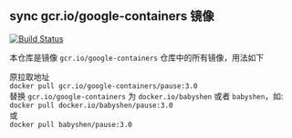 ## sync gcr.io/google-containers 镜像
[![Build Status](https://travis-ci.org/babyshen/gcr.io.svg?branch=master)](https://travis-ci.org/babyshen/gcr.io)

本仓库是镜像 `gcr.io/google-containers` 仓库中的所有镜像，用法如下

原拉取地址  
`docker pull gcr.io/google-containers/pause:3.0`  
替换 `gcr.io/google-containers` 为 `docker.io/babyshen` 或者 `babyshen`，如:  
`docker pull docker.io/babyshen/pause:3.0`  
或  
`docker pull babyshen/pause:3.0`
